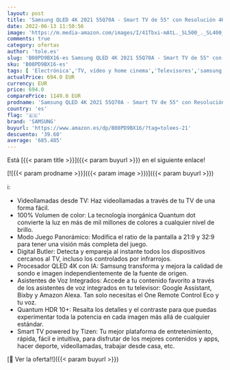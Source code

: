 ```yaml
---
layout: post
title: 'Samsung QLED 4K 2021 55Q70A - Smart TV de 55" con Resolución 4K UHD  Procesador QLED 4K con Inteligencia Artificial  Quantum HDR10+  Motion Xcelerator Turbo+  OTS Lite y Alexa Integrada'
date: 2022-06-13 11:50:56
image: 'https://m.media-amazon.com/images/I/41Tbxi-mAtL._SL500_._SL400_.jpg'
comments: true
category: ofertas
author: 'tole.es'
slug: 'B08PD9BX16-es Samsung QLED 4K 2021 55Q70A - Smart TV de 55" con...'
sku: 'B08PD9BX16-es'
tags: [ 'Electrónica','TV, vídeo y home cinema','Televisores','samsung','smart','tv','🇪🇸', ]
actualPrice: 694.0 EUR
currency: EUR
price: 694.0
comparePrice: 1149.0 EUR
prodname: 'Samsung QLED 4K 2021 55Q70A - Smart TV de 55" con Resolución 4K UHD  Procesador QLED 4K con Inteligencia Artificial  Quantum HDR10+  Motion Xcelerator Turbo+  OTS Lite y Alexa Integrada'
country: 'es'
flag: '🇪🇸'
brand: 'SAMSUNG'
buyurl: 'https://www.amazon.es/dp/B08PD9BX16/?tag=tolees-21'
descuento: '39.60'
average: '685.485'
---
```


Está [{{< param title >}}]({{< param buyurl >}}) en el siguiente enlace!

[![{{< param prodname >}}]({{< param image >}})]({{< param buyurl >}})

ℹ️:

- Videollamadas desde TV: Haz videollamadas a través de tu TV de una forma fácil.
- 100% Volumen de color: La tecnología inorgánica Quantum dot convierte la luz en más de mil millones de colores a cualquier nivel de brillo.
- Modo Juego Panorámico: Modifica el ratio de la pantalla a 21:9 y 32:9 para tener una visión más completa del juego.
- Digital Butler: Detecta y empareja al instante todos los dispositivos cercanos al TV, incluso los controlados por infrarrojos.
- Procesador QLED 4K con IA: Samsung transforma y mejora la calidad de sondo e imagen independientemente de la fuente de origen.
- Asistentes de Voz Integrados: Accede a tu contenido favorito a través de los asistentes de voz integrados en tu televisor: Google Assistant, Bixby y Amazon Alexa. Tan solo necesitas el One Remote Control Eco y tu voz.
- Quantum HDR 10+: Resalta los detalles y el contraste para que puedas experimentar toda la potencia en cada imagen más allá de cualquier estándar.
- Smart TV powered by Tizen: Tu mejor plataforma de entretenimiento, rápida, fácil e intuitiva, para disfrutar de los mejores contenidos y apps, hacer deporte, videollamadas, trabajar desde casa, etc.

[🛒 Ver la oferta!!]({{< param buyurl >}})
